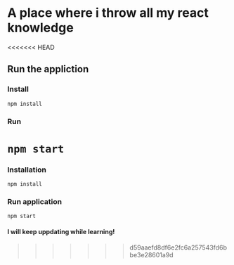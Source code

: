 # A place where i throw all my react knowledge

<<<<<<< HEAD
## Run the appliction

### Install

`npm install`

### Run

`npm start`
=======
### Installation
`npm install`

### Run application
`npm start`

#### I will keep uppdating while learning!
>>>>>>> d59aaefd8df6e2fc6a257543fd6bbe3e28601a9d
